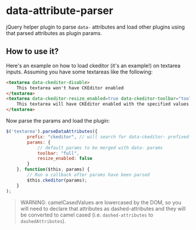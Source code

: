 data-attribute-parser
=====================

jQuery helper plugin to parse `data-` attributes and load other plugins using that parsed attributes as plugin params.

How to use it?
--------------

Here's an example on how to load ckeditor (it's an example!) on textarea
inputs. Assuming you have some textareas like the following:

```html
<textarea data-ckeditor-disable>
    This textarea won't have CKEditor enabled
</textarea>
<textarea data-ckeditor-resize_enabled=true data-ckeditor-toolbar="toolbar-name">
    This textarea will have CKEditor enabled with the specified values
</textarea>
```
Now parse the params and load the plugin:

```javascript
$('textarea').parseDataAttributes({
        prefix: "ckeditor", // will search for data-ckeditor- prefixed attributes
        params: {
            // default params to be merged with data- params
            toolbar: "full",
            resize_enabled: false
        }
    }, function($this, params) {
        // Run a callback after params have been parsed
        $this.ckeditor(params);
    }
);
```
> WARNING: camelCasedValues are lowercased by the DOM, so you will need to
declare that attributes as dashed-attributes and they will be converted to
camel cased (i.e. `dashed-attributes` to `dashedAttributes`).
